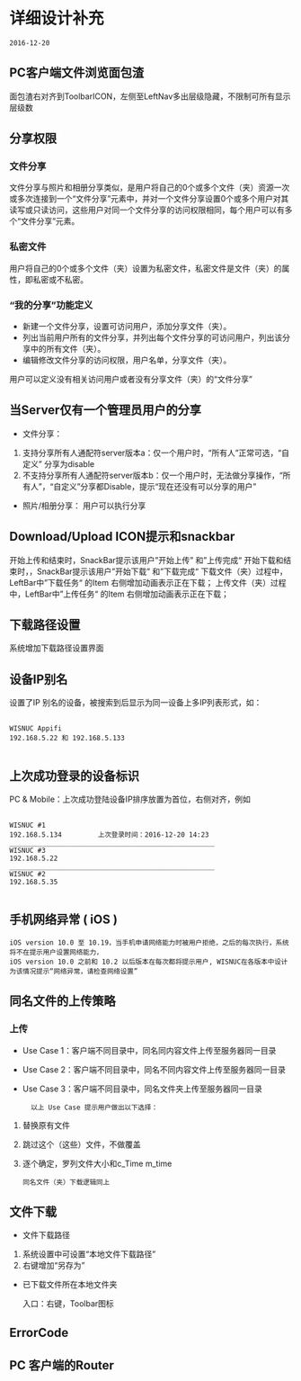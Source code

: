 # 详细设计补充  
    2016-12-20
## PC客户端文件浏览面包渣
面包渣右对齐到ToolbarICON，左侧至LeftNav多出层级隐藏，不限制可所有显示层级数

## 分享权限
### 文件分享
文件分享与照片和相册分享类似，是用户将自己的0个或多个文件（夹）资源一次或多次连接到一个“文件分享”元素中，并对一个文件分享设置0个或多个用户对其读写或只读访问，这些用户对同一个文件分享的访问权限相同，每个用户可以有多个“文件分享”元素。
### 私密文件
用户将自己的0个或多个文件（夹）设置为私密文件，私密文件是文件（夹）的属性，即私密或不私密。

### “我的分享”功能定义
* 新建一个文件分享，设置可访问用户，添加分享文件（夹）。
* 列出当前用户所有的文件分享，并列出每个文件分享的可访问用户，列出该分享中的所有文件（夹）。
* 编辑修改文件分享的访问权限，用户名单，分享文件（夹）。

用户可以定义没有相关访问用户或者没有分享文件（夹）的“文件分享”

## 当Server仅有一个管理员用户的分享
* 文件分享：
1. 支持分享所有人通配符server版本a：仅一个用户时，“所有人”正常可选，“自定义” 分享为disable
2. 不支持分享所有人通配符server版本b：仅一个用户时，无法做分享操作，“所有人”，“自定义”分享都Disable，提示“现在还没有可以分享的用户”
* 照片/相册分享：
用户可以执行分享

## Download/Upload ICON提示和snackbar
开始上传和结束时，SnackBar提示该用户”开始上传”  和”上传完成“
开始下载和结束时，，SnackBar提示该用户”开始下载”  和”下载完成“
下载文件（夹）过程中，LeftBar中”下载任务“ 的Item 右侧增加动画表示正在下载；
上传文件（夹）过程中，LeftBar中”上传任务“ 的Item 右侧增加动画表示正在下载；

## 下载路径设置
系统增加下载路径设置界面

## 设备IP别名
设置了IP 别名的设备，被搜索到后显示为同一设备上多IP列表形式，如：
<pre> <code>
WISNUC Appifi
192.168.5.22 和 192.168.5.133
 </code></pre> 

## 上次成功登录的设备标识
PC & Mobile：上次成功登陆设备IP排序放置为首位，右侧对齐，例如
<pre> <code>
WISNUC #1 
192.168.5.134         上次登录时间：2016-12-20 14:23
___________________________________________________
WISNUC #3 
192.168.5.22     
___________________________________________________    
WISNUC #2 
192.168.5.35         
 </code></pre> 

## 手机网络异常 ( iOS )
    iOS version 10.0 至 10.19，当手机申请网络能力时被用户拒绝，之后的每次执行，系统将不在提示用户设置网络能力，
    iOS version 10.0 之前和 10.2 以后版本在每次都将提示用户, WISNUC在各版本中设计为该情况提示“网络异常，请检查网络设置”

## 同名文件的上传策略
### 上传
* Use Case 1：客户端不同目录中，同名同内容文件上传至服务器同一目录
* Use Case 2：客户端不同目录中，同名不同内容文件上传至服务器同一目录
* Use Case 3：客户端不同目录中，同名文件夹上传至服务器同一目录

        以上 Use Case 提示用户做出以下选择：
1. 替换原有文件
2. 跳过这个（这些）文件，不做覆盖
3. 逐个确定，罗列文件大小和c_Time m_time

       同名文件（夹）下载逻辑同上

## 文件下载
* 文件下载路径
1. 系统设置中可设置“本地文件下载路径”
2. 右键增加“另存为”
* 已下载文件所在本地文件夹
    
    入口：右键，Toolbar图标

## ErrorCode

## PC 客户端的Router
